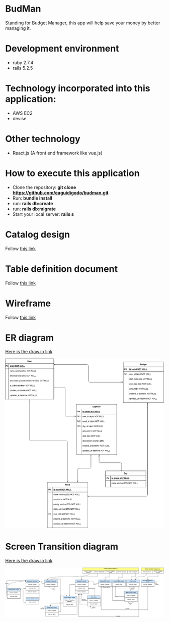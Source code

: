 # BudMan

Standing for Budget Manager, this app will help save your money by better managing it.
# Development environment

* ruby 2.7.4
* rails 5.2.5

 # Technology incorporated into this application:

 * AWS EC2
 * devise

# Other technology
* React.js (A front end framework like vue.js)

# How to execute this application

* Clone the repository: **git clone https://github.com/eaguidigodo/budman.git**
* Run: **bundle install**
* run: **rails db:create**
* run: **rails db:migrate**
* Start your local server: **rails s**

# Catalog design

Follow [this link](https://docs.google.com/spreadsheets/d/10BRN7Nhl36U05Ym3ggUUe_0x8RttGASNtyYde8cBlOo/edit?usp=sharing)

# Table definition document
Follow [this link](https://docs.google.com/spreadsheets/d/10BRN7Nhl36U05Ym3ggUUe_0x8RttGASNtyYde8cBlOo/edit?usp=sharing)

# Wireframe 
Follow [this link](https://drive.google.com/file/d/1pxEHsL8E7sgTmsmLzDBYK0BPV9N0AUkn/view?usp=sharing)

# ER diagram
[Here is the draw.io link](https://drive.google.com/file/d/1Yvoi_Wf_dWzIh3iJqiJxZAy76qCp3sh0/view?usp=sharing)

![](docs/budman_db.drawio.png)

# Screen Transition diagram
[Here is the draw.io link](https://drive.google.com/file/d/1o46gs7_-BdW25ZtvDo6Fd2H8N7YqBKYb/view?usp=sharing)

![](docs/budman_transition.drawio.png)
